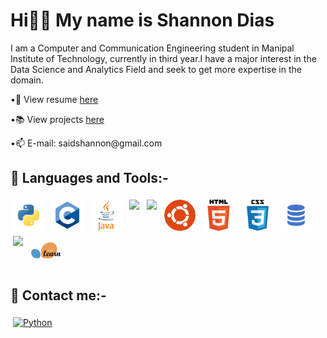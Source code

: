 # Hi👋🏼 My name is Shannon Dias
I am a Computer and Communication Engineering student in Manipal Institute of Technology, currently in third year.I have a major interest in the Data Science and Analytics Field and seek to get more expertise in the domain.

<p>•📄 View resume <a href="https://github.com/saidshannon/saidshannon/blob/main/Shannon_cv.pdf">here</a></p>
<p>•📚 View projects <a href="https://github.com/saidshannon/Projects">here</a></p>
•📫 E-mail: saidshannon@gmail.com


## 🔧 Languages and Tools:-
<p>
<img src="https://raw.githubusercontent.com/github/explore/80688e429a7d4ef2fca1e82350fe8e3517d3494d/topics/python/python.png"  height="50" style="vertical-align:top; margin:4px">
<img src="https://raw.githubusercontent.com/github/explore/f3e22f0dca2be955676bc70d6214b95b13354ee8/topics/c/c.png" height="50" style="vertical-align:top; margin:4px">
<img src="https://raw.githubusercontent.com/github/explore/5b3600551e122a3277c2c5368af2ad5725ffa9a1/topics/java/java.png" height="50" style="vertical-align:top; margin:4px">
<img src="https://user-images.githubusercontent.com/21042432/46911111-8460bb80-cf52-11e8-8265-6496a5c9ed73.png" height="50" style="vertical-align:top; margin:4px">
<img src="https://pbs.twimg.com/profile_images/1473756532827246593/KRgw2UkV_400x400.jpg" height="50" style="vertical-align:top; margin:4px">
<img src="https://raw.githubusercontent.com/github/explore/80688e429a7d4ef2fca1e82350fe8e3517d3494d/topics/ubuntu/ubuntu.png" height="50" style="vertical-align:top; margin:4px">
<img src="https://raw.githubusercontent.com/github/explore/80688e429a7d4ef2fca1e82350fe8e3517d3494d/topics/html/html.png" height="50" style="vertical-align:top; margin:4px">
<img src="https://raw.githubusercontent.com/github/explore/80688e429a7d4ef2fca1e82350fe8e3517d3494d/topics/css/css.png" height="50" style="vertical-align:top; margin:4px">
<img src="https://raw.githubusercontent.com/github/explore/80688e429a7d4ef2fca1e82350fe8e3517d3494d/topics/sql/sql.png" height="50" style="vertical-align:top; margin:4px">
<img src="https://cdn.worldvectorlogo.com/logos/tableau-software.svg" height="50" style="vertical-align:top; margin:4px">
<img src="https://raw.githubusercontent.com/github/explore/80688e429a7d4ef2fca1e82350fe8e3517d3494d/topics/scikit-learn/scikit-learn.png" height="50" style="vertical-align:top; margin:4px">
</p>

## 📱 Contact me:-
</p>
<a href="https://linkedin.com/in/shannon-dias" target="_blank" rel="noopener noreferrer"> <img src="https://cdn.jsdelivr.net/npm/simple-icons@v3/icons/linkedin.svg" alt="Python" height="40" style="vertical-align:top; margin:4px"></a>
<p>


